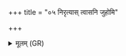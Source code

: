 +++
title = "०५ निरृत्यास् त्वासनि जुहोमि"

+++
<details><summary>मूलम् (GR)</summary>

निरृत्यास् त्वासनि जुहोमि यातुधान स्वाहा ॥
</details>